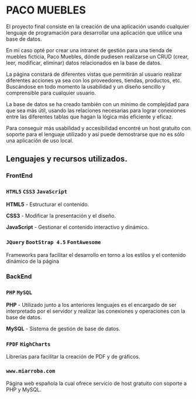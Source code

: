 # PACO MUEBLES

El proyecto final consiste en la creación de una aplicación usando cualquier lenguaje de programación para desarrollar una aplicación que utilice una base de datos.

En mi caso opté por crear una intranet de gestión para una tienda de muebles ficticia, Paco Muebles, dónde pudiesen realizarse un CRUD (crear, leer, modificar, eliminar) datos relacionados en la base de datos.

La página constará de diferentes vistas que permitirán al usuario realizar diferentes acciones ya sea con los proveedores, tiendas, productos, etc. Buscándose en todo momento la usabilidad y un diseño sencillo y comprensible para cualquier usuario.

La base de datos se ha creado también con un mínimo de complejidad para que sea más útil, usando las relaciones necesarias para lograr conexiones entre las diferentes tablas que hagan la lógica más eficiente y eficaz.

Para conseguir más usabilidad y accesibilidad encontré un host gratuito con soporte para el lenguaje utilizado y así puede demostrarse que no es sólo una aplicación de uso local.


## Lenguajes y recursos utilizados.

### FrontEnd

### `HTML5` `CSS3` `JavaScript` 

**HTML5** - Estructurar el contenido.

**CSS3** - Modificar la presentación y el diseño.

**JavaScript** - Gestionar el contenido interactivo y dinámico.

### `JQuery` `BootStrap 4.5` `FontAwesome`

Frameworks para facilitar el desarrollo en torno a los estilos y el contenido dinámico de la página

### BackEnd

### `PHP` `MySQL`

**PHP** - Utilizado junto a los anteriores lenguajes es el encargado de ser interpretado por el servidor y realizar las conexiones y operaciones con la base de datos.

**MySQL** - Sistema de gestión de base de datos.

### `FPDF` `HighCharts`

Librerías para facilitar la creación de PDF y de gráficos.

### `www.miarroba.com`

Página web española la cual ofrece servicio de host gratuito con soporte a PHP y MySQL.

